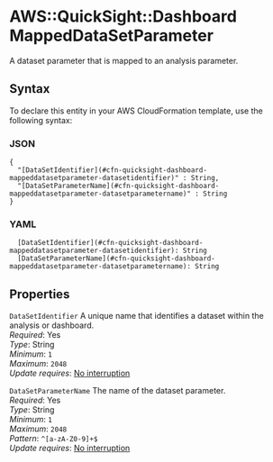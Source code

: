 # AWS::QuickSight::Dashboard MappedDataSetParameter<a name="aws-properties-quicksight-dashboard-mappeddatasetparameter"></a>

A dataset parameter that is mapped to an analysis parameter\.

## Syntax<a name="aws-properties-quicksight-dashboard-mappeddatasetparameter-syntax"></a>

To declare this entity in your AWS CloudFormation template, use the following syntax:

### JSON<a name="aws-properties-quicksight-dashboard-mappeddatasetparameter-syntax.json"></a>

```
{
  "[DataSetIdentifier](#cfn-quicksight-dashboard-mappeddatasetparameter-datasetidentifier)" : String,
  "[DataSetParameterName](#cfn-quicksight-dashboard-mappeddatasetparameter-datasetparametername)" : String
}
```

### YAML<a name="aws-properties-quicksight-dashboard-mappeddatasetparameter-syntax.yaml"></a>

```
  [DataSetIdentifier](#cfn-quicksight-dashboard-mappeddatasetparameter-datasetidentifier): String
  [DataSetParameterName](#cfn-quicksight-dashboard-mappeddatasetparameter-datasetparametername): String
```

## Properties<a name="aws-properties-quicksight-dashboard-mappeddatasetparameter-properties"></a>

`DataSetIdentifier`  <a name="cfn-quicksight-dashboard-mappeddatasetparameter-datasetidentifier"></a>
A unique name that identifies a dataset within the analysis or dashboard\.  
*Required*: Yes  
*Type*: String  
*Minimum*: `1`  
*Maximum*: `2048`  
*Update requires*: [No interruption](https://docs.aws.amazon.com/AWSCloudFormation/latest/UserGuide/using-cfn-updating-stacks-update-behaviors.html#update-no-interrupt)

`DataSetParameterName`  <a name="cfn-quicksight-dashboard-mappeddatasetparameter-datasetparametername"></a>
The name of the dataset parameter\.  
*Required*: Yes  
*Type*: String  
*Minimum*: `1`  
*Maximum*: `2048`  
*Pattern*: `^[a-zA-Z0-9]+$`  
*Update requires*: [No interruption](https://docs.aws.amazon.com/AWSCloudFormation/latest/UserGuide/using-cfn-updating-stacks-update-behaviors.html#update-no-interrupt)